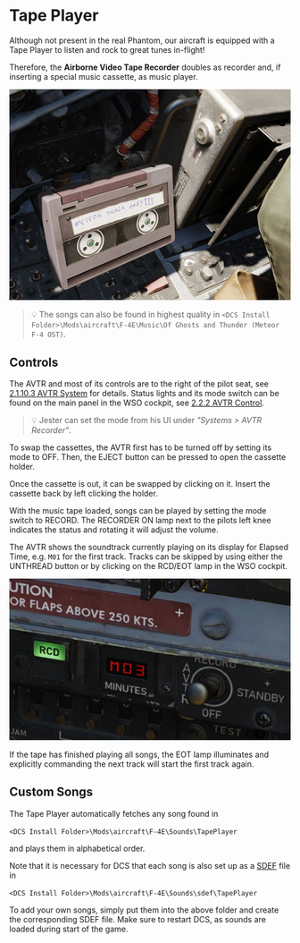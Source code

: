 # Tape Player

Although not present in the real Phantom, our aircraft is equipped with a Tape
Player to listen and rock to great tunes in-flight!

Therefore, the **Airborne Video Tape Recorder** doubles as recorder and, if
inserting a special music cassette, as music player.

![Music Cassette](../img/tape_player_cassette.jpg)

> 💡 The songs can also be found in highest quality in
> `<DCS Install Folder>\Mods\aircraft\F-4E\Music\Of Ghosts and Thunder (Meteor F-4 OST)`.

## Controls

The AVTR and most of its controls are to the right of the pilot seat, see
[2.1.10.3 AVTR System](../cockpit/pilot/right_console/aft_section.md#airborne-video-tape-recorder)
for details. Status lights and its mode switch can be found on the main panel in
the WSO cockpit, see
[2.2.2 AVTR Control](../cockpit/wso/left_sub_panel.md#avtr-control).

> 💡 Jester can set the mode from his UI under _"Systems > AVTR Recorder"_.

To swap the cassettes, the AVTR first has to be turned off by setting its mode
to OFF. Then, the EJECT button can be pressed to open the cassette holder.

Once the cassette is out, it can be swapped by clicking on it. Insert the
cassette back by left clicking the holder.

With the music tape loaded, songs can be played by setting the mode switch to
RECORD. The RECORDER ON lamp next to the pilots left knee indicates the status
and rotating it will adjust the volume.

The AVTR shows the soundtrack currently playing on its display for Elapsed Time,
e.g. `M01` for the first track. Tracks can be skipped by using either the
UNTHREAD button or by clicking on the RCD/EOT lamp in the WSO cockpit.

![Track Display](../img/tape_player_track_display.jpg)

If the tape has finished playing all songs, the EOT lamp illuminates and
explicitly commanding the next track will start the first track again.

## Custom Songs

The Tape Player automatically fetches any song found in

`<DCS Install Folder>\Mods\aircraft\F-4E\Sounds\TapePlayer`

and plays them in alphabetical order.

Note that it is necessary for DCS that each song is also set up as a
[SDEF](modding/jester/voice_files.md#sdef) file in

`<DCS Install Folder>\Mods\aircraft\F-4E\Sounds\sdef\TapePlayer`

To add your own songs, simply put them into the above folder and create the
corresponding SDEF file. Make sure to restart DCS, as sounds are loaded during
start of the game.
